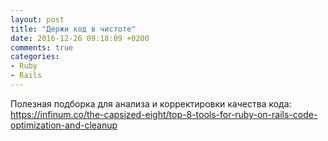 ```yaml
---
layout: post
title: "Держи код в чистоте"
date: 2016-12-26 09:18:09 +0200
comments: true
categories:
- Ruby
- Rails
---
```

Полезная подборка для анализа и корректировки качества кода:
https://infinum.co/the-capsized-eight/top-8-tools-for-ruby-on-rails-code-optimization-and-cleanup

